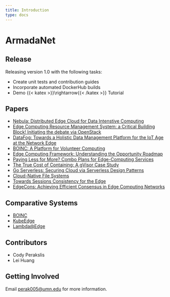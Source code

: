 ```yaml
---
title: Introduction
type: docs
---
```


# ArmadaNet

## Release

Releasing version 1.0 with the following tasks:
* Create unit tests and contribution guides
* Incorporate automated DockerHub builds
* Demo {{< katex >}}\rightarrow{{< /katex >}} Tutorial

## Papers
* [Nebula: Distributed Edge Cloud for Data Intenstive Computing](http://dcsg.cs.umn.edu/Papers/albert/Nebula.pdf)
* [Edge Computing Resource Management System: a Critical Building Block! Initiating the debate via OpenStack](https://www.usenix.org/conference/hotedge18/presentation/cherrueau)
* [DataFog: Towards a Holistic Data Management Platform for the IoT Age at the Network Edge](https://www.usenix.org/conference/hotedge18/presentation/gupta)
* [BOINC: A Platform for Volunteer Computing](https://link.springer.com/article/10.1007/s10723-019-09497-9)
* [Edge Computing Framework: Understanding the Opportunity Roadmap](https://mobiledgex.com/assets/Edge_Computing_Framework_Chetan_Sharma_Consulting.pdf)
* [Paying Less for More? Combo Plans for Edge-Computing Services](https://www.usenix.org/conference/hotedge18/presentation/zang)
* [The True Cost of Containing: A gVisor Case Study](https://www.usenix.org/conference/hotcloud19/presentation/young)
* [Go Serverless: Securing Cloud via Serverless Design Patterns](https://www.usenix.org/conference/hotcloud18/presentation/hong)
* [Cloud-Native File Systems](https://www.usenix.org/conference/hotcloud18/presentation/arpaci-dusseau)
* [Towards Sessions Consistency for the Edge](https://www.usenix.org/conference/hotedge18/presentation/mortazavi)
* [EdgeCons: Achieving Efficient Consensus in Edge Computing Networks](https://www.usenix.org/conference/hotedge18/presentation/hao)

## Comparative Systems
* [BOINC](https://boinc.berkeley.edu/)
* [KubeEdge](https://kubeedge.io/en/)
* [Lambda@Edge](https://aws.amazon.com/lambda/edge/)


## Contributors
* Cody Perakslis
* Lei Huang

## Getting Involved
Email [perak005@umn.edu](mailto:perak005@umn.edu) for more information.

